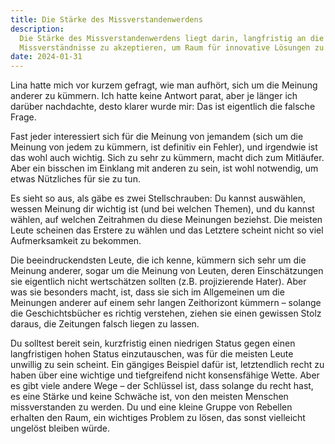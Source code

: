 ```yaml
---
title: Die Stärke des Missverstandenwerdens
description:
  Die Stärke des Missverstandenwerdens liegt darin, langfristig an die eigene Überzeugung zu glauben und kurzfristige
  Missverständnisse zu akzeptieren, um Raum für innovative Lösungen zu schaffen.
date: 2024-01-31
---
```


Lina hatte mich vor kurzem gefragt, wie man aufhört, sich um die Meinung anderer zu kümmern. Ich hatte keine Antwort
parat, aber je länger ich darüber nachdachte, desto klarer wurde mir: Das ist eigentlich die falsche Frage.

Fast jeder interessiert sich für die Meinung von jemandem (sich um die Meinung von jedem zu kümmern, ist definitiv ein
Fehler), und irgendwie ist das wohl auch wichtig. Sich zu sehr zu kümmern, macht dich zum Mitläufer. Aber ein bisschen
im Einklang mit anderen zu sein, ist wohl notwendig, um etwas Nützliches für sie zu tun.

Es sieht so aus, als gäbe es zwei Stellschrauben: Du kannst auswählen, wessen Meinung dir wichtig ist (und bei welchen
Themen), und du kannst wählen, auf welchen Zeitrahmen du diese Meinungen beziehst. Die meisten Leute scheinen das
Erstere zu wählen und das Letztere scheint nicht so viel Aufmerksamkeit zu bekommen.

Die beeindruckendsten Leute, die ich kenne, kümmern sich sehr um die Meinung anderer, sogar um die Meinung von Leuten,
deren Einschätzungen sie eigentlich nicht wertschätzen sollten (z.B. projizierende Hater). Aber was sie besonders macht,
ist, dass sie sich im Allgemeinen um die Meinungen anderer auf einem sehr langen Zeithorizont kümmern – solange die
Geschichtsbücher es richtig verstehen, ziehen sie einen gewissen Stolz daraus, die Zeitungen falsch liegen zu lassen.

Du solltest bereit sein, kurzfristig einen niedrigen Status gegen einen langfristigen hohen Status einzutauschen, was
für die meisten Leute unwillig zu sein scheint. Ein gängiges Beispiel dafür ist, letztendlich recht zu haben über eine
wichtige und tiefgreifend nicht konsensfähige Wette. Aber es gibt viele andere Wege – der Schlüssel ist, dass solange du
recht hast, es eine Stärke und keine Schwäche ist, von den meisten Menschen missverstanden zu werden. Du und eine kleine
Gruppe von Rebellen erhalten den Raum, ein wichtiges Problem zu lösen, das sonst vielleicht ungelöst bleiben würde.

